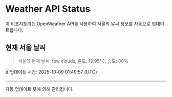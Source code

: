 
# Weather API Status

이 리포지토리는 OpenWeather API를 사용하여 서울의 날씨 정보를 자동으로 업데이트합니다.

## 현재 서울 날씨
> 서울의 현재 날씨: few clouds, 온도: 19.95°C, 습도: 80%

⏳ 업데이트 시간: 2025-10-09 01:49:57 (UTC)

---
자동 업데이트 봇에 의해 관리됩니다.

